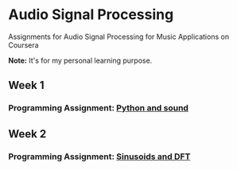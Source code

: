 # Audio Signal Processing
Assignments for Audio Signal Processing for Music Applications on Coursera

<strong>Note:</strong> It's for my personal learning purpose.

## Week 1
### Programming Assignment: [Python and sound](https://github.com/akueisara/audio-signal-processing/tree/master/week%201/A1)

## Week 2
### Programming Assignment: [Sinusoids and DFT](https://github.com/akueisara/audio-signal-processing/tree/master/week%202/A2)
